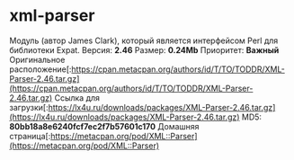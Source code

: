 # xml-parser
Модуль (автор James Clark), который является интерфейсом Perl для библиотеки Expat.
Версия: **2.46**
Размер: **0.24Mb**
Приоритет: **Важный**
Оригинальное расположение[:https://cpan.metacpan.org/authors/id/T/TO/TODDR/XML-Parser-2.46.tar.gz](https://cpan.metacpan.org/authors/id/T/TO/TODDR/XML-Parser-2.46.tar.gz)
Ссылка для загрузки[:https://lx4u.ru/downloads/packages/XML-Parser-2.46.tar.gz](https://lx4u.ru/downloads/packages/XML-Parser-2.46.tar.gz)
MD5: **80bb18a8e6240fcf7ec2f7b57601c170**
Домашняя страница[:https://metacpan.org/pod/XML::Parser](https://metacpan.org/pod/XML::Parser)